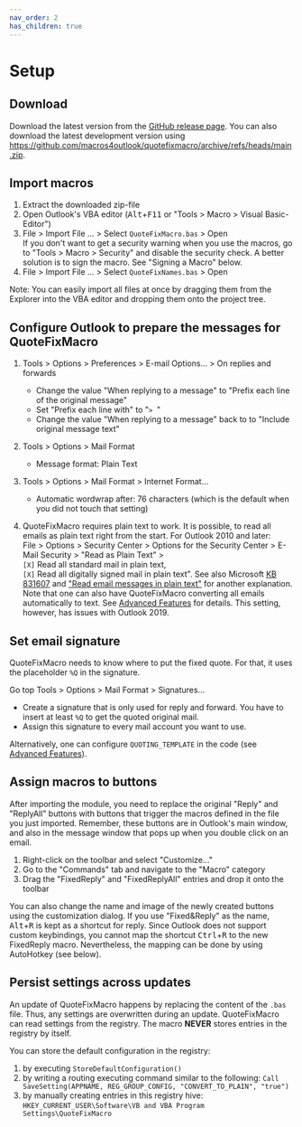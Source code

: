 ```yaml
---
nav_order: 2
has_children: true
---
```

# Setup

## Download

Download the latest version from the [GitHub release page](https://github.com/macros4outlook/quotefixmacro/releases).
You can also download the latest development version using <https://github.com/macros4outlook/quotefixmacro/archive/refs/heads/main.zip>.

## Import macros

1. Extract the downloaded zip-file
2. Open Outlook's VBA editor (<kbd>Alt</kbd>+<kbd>F11</kbd> or "Tools > Macro > Visual Basic-Editor")
3. File > Import File ... > Select `QuoteFixMacro.bas` > Open  
   If you don't want to get a security warning when you use the macros, go to "Tools > Macro > Security" and disable the security check.
   A better solution is to sign the macro. See "Signing a Macro" below.
4. File > Import File ... > Select `QuoteFixNames.bas` > Open

Note: You can easily import all files at once by dragging them from the Explorer into the VBA editor and dropping them onto the project tree.

## Configure Outlook to prepare the messages for QuoteFixMacro

1. Tools > Options > Preferences > E-mail Options... > On replies and forwards

   * Change the value "When replying to a message" to "Prefix each line of the original message"
   <!-- markdownlint-disable-next-line MD038 -->
   * Set "Prefix each line with" to "`> `"
   * Change the value "When replying to a message" back to to "Include original message text"

2. Tools > Options > Mail Format

   * Message format: Plain Text

3. Tools > Options > Mail Format > Internet Format...

   * Automatic wordwrap after: 76 characters (which is the default when you did not touch that setting)

4. QuoteFixMacro requires plain text to work.
   It is possible, to read all emails as plain text right from the start.
   For Outlook 2010 and later:  
   File > Options > Security Center > Options for the Security Center > E-Mail Security > "Read as Plain Text" >  
   `[X]` Read all standard mail in plain text,  
   `[X]` Read all digitally signed mail in plain text".
   See also Microsoft [KB 831607](https://support.microsoft.com/en-us/office/change-the-message-format-to-html-rich-text-format-or-plain-text-338a389d-11da-47fe-b693-cf41f792fefa?ui=en-us&rs=en-us&ad=us) and ["Read email messages in plain text"](https://support.microsoft.com/en-us/office/read-email-messages-in-plain-text-16dfe54a-fadc-4261-b2ce-19ad072ed7e3?ui=en-US&rs=en-US&ad=US) for another explanation.  
   Note that one can also have QuoteFixMacro converting all emails automatically to text.
   See [Advanced Features](https://macros4outlook.github.io/quotefixmacro/advanced-features.html#auto-conversion-to-plain-format) for details.
   This setting, however, has issues with Outlook 2019.

## Set email signature

QuoteFixMacro needs to know where to put the fixed quote.
For that, it uses the placeholder `%Q` in the signature.

Go top Tools > Options > Mail Format > Signatures...

* Create a signature that is only used for reply and forward. You have to insert at least `%Q` to get the quoted original mail.
* Assign this signature to every mail account you want to use.

Alternatively, one can configure `QUOTING_TEMPLATE` in the code (see [Advanced Features](https://macros4outlook.github.io/quotefixmacro/advanced-features.html)).

## Assign macros to buttons

After importing the module, you need to replace the original "Reply" and "ReplyAll" buttons with buttons that trigger the macros defined in the file you just imported.
Remember, these buttons are in Outlook's main window, and also in the message window that pops up when you double click on an email.

1. Right-click on the toolbar and select "Customize..."
2. Go to the "Commands" tab and navigate to the "Macro" category
3. Drag the "FixedReply" and "FixedReplyAll" entries and drop it onto the toolbar

You can also change the name and image of the newly created buttons using the customization dialog.
If you use "Fixed&Reply" as the name, <kbd>Alt</kbd>+<kbd>R</kbd> is kept as a shortcut for reply.
Since Outlook does not support custom keybindings, you cannot map the shortcut <kbd>Ctrl</kbd>+<kbd>R</kbd> to the new FixedReply macro.
Nevertheless, the mapping can be done by using AutoHotkey (see below).

## Persist settings across updates

An update of QuoteFixMacro happens by replacing the content of the `.bas` file.
Thus, any settings are overwritten during an update.
QuoteFixMacro can read settings from the registry.
The macro **NEVER** stores entries in the registry by itself.

You can store the default configuration in the registry:

1. by executing `StoreDefaultConfiguration()`
2. by writing a routing executing command similar to the following: `Call SaveSetting(APPNAME, REG_GROUP_CONFIG, "CONVERT_TO_PLAIN", "true")`
3. by manually creating entries in this registry hive: `HKEY_CURRENT_USER\Software\VB and VBA Program Settings\QuoteFixMacro`

<!-- markdownlint-disable-file MD033 -->
